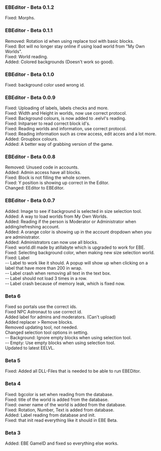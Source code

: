 ### EBEditor - Beta 0.1.2
Fixed: Morphs.  

### EBEditor - Beta 0.1.1
Removed: Rotation id when using replace tool with basic blocks.  
Fixed: Bot will no longer stay online if using load world from "My Own Worlds".  
Fixed: World reading.  
Added: Colored backgrounds (Doesn't work so good).  


### EBEditor - Beta 0.1.0  
Fixed: background color used wrong id.  

### EBEditor - Beta 0.0.9
Fixed: Uploading of labels, labels checks and more.  
Fixed: Width and Height in worlds, now use correct protocol.  
Fixed: Background colours, is now added to .eelvl's reading.  
Fixed: Initparser to read correct block id's.  
Fixed: Reading worlds and information, use correct protocol.  
Fixed: Reading information such as crew access, edit acces and a lot more.  
Added: Groupbox colours.  
Added: A better way of grabbing version of the game.  


### EBEditor - Beta 0.0.8  
Removed: Unused code in accounts.  
Added: Admin access have all blocks.  
Fixed: Block is not filling the whole screen.  
Fixed: Y position is showing up correct in the Editor.  
Changed: EEditor to EBEditor.  

### EBEditor - Beta 0.0.7

Added: Image to see if background is selected in size selection tool.  
Added: A way to load worlds from My Own Worlds.  
Added: Reading if the person is Moderator or Administrator when adding/refreshing account.  
Added: A orange color is showing up in the account dropdown when you are administrator.  
Added: Administrators can now use all blocks.  
Fixed: world.dll made by atillabyte which is upgraded to work for EBE.  
Fixed: Selecting background color, when making new size selection world.  
Fixed: Label  
-- Label to work like it should. A popup will show up when clicking on a label
that have more than 200 in wrap.  
-- Label crash when removing all text in the text box.  
-- Label should not load 3 times in a row.  
-- Label crash because of memory leak, which is fixed now.  


###  Beta 6
Fixed so portals use the correct ids.  
Fixed NPC Astronaut to use correct id.  
Added label for admins and moderators. (Can't upload)  
Added replacer > Remove blocks.  
Removed updating tool, not needed.  
Changed selection tool options in setting.  
-- Background: Ignore empty blocks when using selection tool.  
-- Empty: Use empty blocks when using selection tool.  
Updated to latest EELVL.

###  Beta 5
Fixed: Added all DLL-Files that is needed to be able to run EBEDitor.  

###  Beta 4
Fixed: bgcolor is set when reading from the database.  
Fixed: title of the world is added from the database.  
Fixed: owner name of the world is added from the database.  
Fixed: Rotation, Number, Text is added from database.   
Added: Label reading from database and init.  
Fixed: that init read everything like it should in EBE Beta.  

### Beta 3
Added: EBE GameID and fixed so everything else works.  
